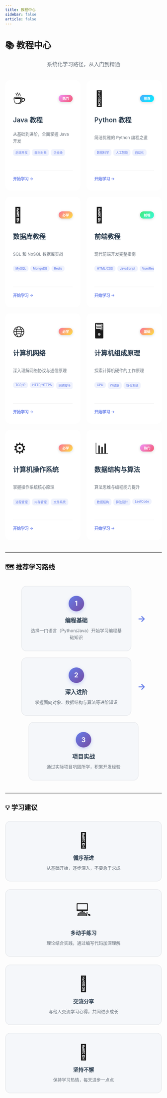 ```yaml
---
title: 教程中心
sidebar: false
article: false
---
```


# 📚 教程中心

<p style="text-align: center; font-size: 1.2em; color: #6a737d; margin: 20px 0;">系统化学习路径，从入门到精通</p>

<style>
/* 教程卡片容器 */
.tutorial-cards {
  display: grid;
  grid-template-columns: repeat(4, 1fr);
  gap: 24px;
  margin: 40px 0;
}

/* Magic Card 样式 */
.magic-card {
  position: relative;
  background: rgba(255, 255, 255, 0.8);
  backdrop-filter: blur(10px);
  border: 1px solid rgba(255, 255, 255, 0.2);
  border-radius: 16px;
  padding: 30px 24px 28px;
  cursor: pointer;
  overflow: hidden;
  transition: all 0.3s ease;
}

.magic-card::before {
  content: '';
  position: absolute;
  inset: 0;
  border-radius: 16px;
  padding: 1px;
  background: linear-gradient(135deg, rgba(102, 126, 234, 0.3), rgba(118, 75, 162, 0.3));
  -webkit-mask: linear-gradient(#fff 0 0) content-box, linear-gradient(#fff 0 0);
  -webkit-mask-composite: xor;
  mask-composite: exclude;
  opacity: 0;
  transition: opacity 0.3s ease;
}

.magic-card:hover::before {
  opacity: 1;
}

/* Magic Card 背景光效 */
.magic-card__bg {
  position: absolute;
  inset: 0;
  border-radius: 16px;
  opacity: 0;
  transition: opacity 0.3s ease;
  background: radial-gradient(
    600px circle at var(--x, 50%) var(--y, 50%),
    rgba(102, 126, 234, 0.15),
    transparent 40%
  );
  pointer-events: none;
  z-index: 0;
}

.magic-card:hover .magic-card__bg {
  opacity: 0;
}

/* 卡片头部 */
.card-header {
  display: flex;
  align-items: center;
  justify-content: space-between;
  margin-bottom: 20px;
  position: relative;
  z-index: 2;
  height: 56px;
}

/* 卡片图标 */
.card-icon {
  font-size: 48px;
  transition: transform 0.3s ease;
  line-height: 1;
}

.magic-card:hover .card-icon {
  transform: scale(1.1) rotate(-5deg);
}

/* 卡片徽章 */
.card-badge {
  padding: 4px 12px;
  border-radius: 12px;
  font-size: 0.75em;
  font-weight: 600;
  color: white;
  box-shadow: 0 2px 8px rgba(0, 0, 0, 0.15);
}

.badge-hot {
  background: linear-gradient(135deg, #f093fb 0%, #f5576c 100%);
}

.badge-recommend {
  background: linear-gradient(135deg, #4facfe 0%, #00f2fe 100%);
}

.badge-frontend {
  background: linear-gradient(135deg, #43e97b 0%, #38f9d7 100%);
}

.badge-must, .badge-essential {
  background: linear-gradient(135deg, #fa709a 0%, #fee140 100%);
}

/* 卡片内容 */
.card-content {
  position: relative;
  z-index: 2;
  display: flex;
  flex-direction: column;
}

.card-content h3 {
  margin: 0 0 12px 0;
  font-size: 1.5em;
  font-weight: 600;
  color: var(--text-color, #2c3e50);
  transition: all 0.3s ease;
  position: relative;
  z-index: 3;
  border: none !important;
  padding: 0 !important;
  line-height: 1.4;
  height: 42px;
  display: flex;
  align-items: center;
}

.magic-card:hover .card-content h3 {
  background: linear-gradient(135deg, #667eea 0%, #764ba2 100%);
  -webkit-background-clip: text;
  -webkit-text-fill-color: transparent;
  background-clip: text;
  transform: translateX(4px);
}

.card-desc {
  color: var(--text-color-secondary, #6a737d);
  font-size: 0.95em;
  line-height: 1.6;
  margin: 0 0 12px 0;
  position: relative;
  z-index: 2;
  height: 48px;
  display: flex;
  align-items: center;
}

/* 卡片标签 */
.card-tags {
  display: flex;
  flex-wrap: nowrap;
  gap: 6px;
  margin-bottom: 12px;
  overflow: hidden;
  position: relative;
  z-index: 2;
  height: 56px;
  align-items: flex-start;
}

.card-tag {
  padding: 4px 8px;
  background: rgba(102, 126, 234, 0.1);
  color: #667eea;
  border-radius: 8px;
  font-size: 0.7em;
  font-weight: 500;
  transition: all 0.3s ease;
  white-space: nowrap;
  flex-shrink: 0;
}

.magic-card:hover .card-tag {
  background: rgba(102, 126, 234, 0.2);
  transform: translateY(-2px);
}

/* 卡片底部 */
.card-footer {
  display: flex;
  align-items: center;
  justify-content: space-between;
  margin-top: auto;
  padding-top: 16px;
  border-top: 1px solid rgba(0, 0, 0, 0.06);
  position: relative;
  z-index: 2;
}

.footer-text {
  color: #667eea;
  font-weight: 600;
  font-size: 0.9em;
  transition: all 0.3s ease;
}

.magic-card:hover .footer-text {
  transform: translateX(4px);
}

/* 悬停效果 */
.magic-card:hover {
  transform: translateY(-8px);
  box-shadow: 0 12px 40px rgba(102, 126, 234, 0.2);
}

/* 响应式设计 */
@media (min-width: 1201px) {
  .tutorial-cards {
    grid-template-columns: repeat(4, 1fr) !important;
  }
}

@media (max-width: 1200px) and (min-width: 769px) {
  .tutorial-cards {
    grid-template-columns: repeat(2, 1fr);
    gap: 20px;
  }
}

@media (max-width: 768px) {
  .tutorial-cards {
    grid-template-columns: 1fr;
    gap: 20px;
  }
  
  .card-header {
    height: auto;
  }
  
  .card-icon {
    font-size: 40px;
  }
  
  .card-content h3 {
    font-size: 1.3em;
    height: auto;
  }
  
  .card-desc {
    height: auto;
  }
  
  .card-tags {
    flex-wrap: wrap;
    gap: 6px;
    height: auto;
  }
  
  .card-tag {
    font-size: 0.75em;
    padding: 3px 8px;
  }
}

/* 暗黑模式适配 */
[data-theme="dark"] .magic-card {
  background: rgb(28, 28, 30) !important;
  backdrop-filter: none;
  border-color: rgba(255, 255, 255, 0.2);
}

[data-theme="dark"] .magic-card:hover {
  background: rgb(38, 38, 40) !important;
  box-shadow: 0 12px 40px rgba(102, 126, 234, 0.4);
}

[data-theme="dark"] .card-content h3 {
  color: rgba(255, 255, 255, 0.9);
}

[data-theme="dark"] .card-desc {
  color: rgba(255, 255, 255, 0.6);
}

[data-theme="dark"] .card-tag {
  background: rgba(102, 126, 234, 0.2);
  color: #8b9eff;
}

[data-theme="dark"] .card-footer {
  border-top-color: rgba(255, 255, 255, 0.1);
}

[data-theme="dark"] .footer-text {
  color: #8b9eff;
}
</style>

<script>
// 卡片点击跳转功能
export default {
  mounted() {
    this.initCardClick();
  },
  updated() {
    this.initCardClick();
  },
  methods: {
    initCardClick() {
      this.$nextTick(() => {
        const cards = document.querySelectorAll('.magic-card[data-href]');
        cards.forEach((card) => {
          // 移除旧的事件监听器（如果存在）
          card.onclick = null;
          // 添加新的点击事件
          card.onclick = (e) => {
            e.preventDefault();
            const href = card.getAttribute('data-href');
            if (href) {
              this.$router.push(href);
            }
          };
        });
      });
    }
  }
}
</script>

<div class="tutorial-cards">

<div class="magic-card" data-href="java/">
  <span class="magic-card__bg"></span>
  <div class="card-header">
    <div class="card-icon">☕</div>
    <span class="card-badge badge-hot">热门</span>
  </div>
  <div class="card-content">
    <h3>Java 教程</h3>
    <p class="card-desc">从基础到进阶，全面掌握 Java 开发</p>
    <div class="card-tags">
      <span class="card-tag">后端开发</span>
      <span class="card-tag">面向对象</span>
      <span class="card-tag">企业级</span>
    </div>
    <div class="card-footer">
      <span class="footer-text">开始学习 →</span>
    </div>
  </div>
</div>

<div class="magic-card" data-href="python/">
  <span class="magic-card__bg"></span>
  <div class="card-header">
    <div class="card-icon">🐍</div>
    <span class="card-badge badge-recommend">推荐</span>
  </div>
  <div class="card-content">
    <h3>Python 教程</h3>
    <p class="card-desc">简洁优雅的 Python 编程之道</p>
    <div class="card-tags">
      <span class="card-tag">数据科学</span>
      <span class="card-tag">人工智能</span>
      <span class="card-tag">自动化</span>
    </div>
    <div class="card-footer">
      <span class="footer-text">开始学习 →</span>
    </div>
  </div>
</div>

<div class="magic-card" data-href="database/">
  <span class="magic-card__bg"></span>
  <div class="card-header">
    <div class="card-icon">💾</div>
    <span class="card-badge badge-essential">必学</span>
  </div>
  <div class="card-content">
    <h3>数据库教程</h3>
    <p class="card-desc">SQL 和 NoSQL 数据库实战</p>
    <div class="card-tags">
      <span class="card-tag">MySQL</span>
      <span class="card-tag">MongoDB</span>
      <span class="card-tag">Redis</span>
    </div>
    <div class="card-footer">
      <span class="footer-text">开始学习 →</span>
    </div>
  </div>
</div>

<div class="magic-card" data-href="javascript/">
  <span class="magic-card__bg"></span>
  <div class="card-header">
    <div class="card-icon">📜</div>
    <span class="card-badge badge-frontend">前端</span>
  </div>
  <div class="card-content">
    <h3>前端教程</h3>
    <p class="card-desc">现代前端开发完整指南</p>
    <div class="card-tags">
      <span class="card-tag">HTML/CSS</span>
      <span class="card-tag">JavaScript</span>
      <span class="card-tag">Vue/React</span>
    </div>
    <div class="card-footer">
      <span class="footer-text">开始学习 →</span>
    </div>
  </div>
</div>

<div class="magic-card" data-href="network/">
  <span class="magic-card__bg"></span>
  <div class="card-header">
    <div class="card-icon">🌐</div>
    <span class="card-badge badge-essential">必学</span>
  </div>
  <div class="card-content">
    <h3>计算机网络</h3>
    <p class="card-desc">深入理解网络协议与通信原理</p>
    <div class="card-tags">
      <span class="card-tag">TCP/IP</span>
      <span class="card-tag">HTTP/HTTPS</span>
      <span class="card-tag">网络安全</span>
    </div>
    <div class="card-footer">
      <span class="footer-text">开始学习 →</span>
    </div>
  </div>
</div>

<div class="magic-card" data-href="computer-organization/">
  <span class="magic-card__bg"></span>
  <div class="card-header">
    <div class="card-icon">🖥️</div>
    <span class="card-badge badge-essential">基础</span>
  </div>
  <div class="card-content">
    <h3>计算机组成原理</h3>
    <p class="card-desc">探索计算机硬件的工作原理</p>
    <div class="card-tags">
      <span class="card-tag">CPU</span>
      <span class="card-tag">存储器</span>
      <span class="card-tag">指令系统</span>
    </div>
    <div class="card-footer">
      <span class="footer-text">开始学习 →</span>
    </div>
  </div>
</div>

<div class="magic-card" data-href="operating-system/">
  <span class="magic-card__bg"></span>
  <div class="card-header">
    <div class="card-icon">⚙️</div>
    <span class="card-badge badge-essential">必学</span>
  </div>
  <div class="card-content">
    <h3>计算机操作系统</h3>
    <p class="card-desc">掌握操作系统核心原理</p>
    <div class="card-tags">
      <span class="card-tag">进程管理</span>
      <span class="card-tag">内存管理</span>
      <span class="card-tag">文件系统</span>
    </div>
    <div class="card-footer">
      <span class="footer-text">开始学习 →</span>
    </div>
  </div>
</div>

<div class="magic-card" data-href="data-structures/">
  <span class="magic-card__bg"></span>
  <div class="card-header">
    <div class="card-icon">📊</div>
    <span class="card-badge badge-hot">热门</span>
  </div>
  <div class="card-content">
    <h3>数据结构与算法</h3>
    <p class="card-desc">算法思维与编程能力提升</p>
    <div class="card-tags">
      <span class="card-tag">数据结构</span>
      <span class="card-tag">算法设计</span>
      <span class="card-tag">LeetCode</span>
    </div>
    <div class="card-footer">
      <span class="footer-text">开始学习 →</span>
    </div>
  </div>
</div>

</div>

---

## 🗺️ 推荐学习路线

<div style="display: flex; justify-content: center; align-items: center; gap: 20px; flex-wrap: wrap; margin: 40px 0;">

<div style="flex: 1; min-width: 250px; max-width: 300px; background: #f5f7fa; border: 2px solid #eaecef; border-radius: 16px; padding: 30px 25px; text-align: center; transition: all 0.3s ease;">
  <div style="width: 50px; height: 50px; margin: 0 auto 15px; background: linear-gradient(135deg, #667eea 0%, #764ba2 100%); color: white; font-size: 1.5em; font-weight: bold; border-radius: 50%; display: flex; align-items: center; justify-content: center; box-shadow: 0 4px 12px rgba(102, 126, 234, 0.3);">1</div>
  <h3 style="font-size: 1.3em; margin: 15px 0 10px; color: #2c3e50;">编程基础</h3>
  <p style="color: #6a737d; line-height: 1.6; margin: 0;">选择一门语言（Python/Java）开始学习编程基础知识</p>
</div>

<div style="font-size: 2em; color: #667eea; font-weight: bold;">→</div>

<div style="flex: 1; min-width: 250px; max-width: 300px; background: #f5f7fa; border: 2px solid #eaecef; border-radius: 16px; padding: 30px 25px; text-align: center; transition: all 0.3s ease;">
  <div style="width: 50px; height: 50px; margin: 0 auto 15px; background: linear-gradient(135deg, #667eea 0%, #764ba2 100%); color: white; font-size: 1.5em; font-weight: bold; border-radius: 50%; display: flex; align-items: center; justify-content: center; box-shadow: 0 4px 12px rgba(102, 126, 234, 0.3);">2</div>
  <h3 style="font-size: 1.3em; margin: 15px 0 10px; color: #2c3e50;">深入进阶</h3>
  <p style="color: #6a737d; line-height: 1.6; margin: 0;">掌握面向对象、数据结构与算法等进阶知识</p>
</div>

<div style="font-size: 2em; color: #667eea; font-weight: bold;">→</div>

<div style="flex: 1; min-width: 250px; max-width: 300px; background: #f5f7fa; border: 2px solid #eaecef; border-radius: 16px; padding: 30px 25px; text-align: center; transition: all 0.3s ease;">
  <div style="width: 50px; height: 50px; margin: 0 auto 15px; background: linear-gradient(135deg, #667eea 0%, #764ba2 100%); color: white; font-size: 1.5em; font-weight: bold; border-radius: 50%; display: flex; align-items: center; justify-content: center; box-shadow: 0 4px 12px rgba(102, 126, 234, 0.3);">3</div>
  <h3 style="font-size: 1.3em; margin: 15px 0 10px; color: #2c3e50;">项目实战</h3>
  <p style="color: #6a737d; line-height: 1.6; margin: 0;">通过实际项目巩固所学，积累开发经验</p>
</div>

</div>

---

## 💡 学习建议

<div style="display: grid; grid-template-columns: repeat(auto-fit, minmax(250px, 1fr)); gap: 25px; margin: 30px 0;">

<div style="background: #f5f7fa; border: 2px solid #eaecef; border-radius: 16px; padding: 30px; text-align: center; transition: all 0.3s ease;">
  <div style="font-size: 48px; margin-bottom: 15px;">📖</div>
  <h3 style="font-size: 1.2em; margin: 15px 0 10px; color: #2c3e50;">循序渐进</h3>
  <p style="color: #6a737d; line-height: 1.6; margin: 0;">从基础开始，逐步深入，不要急于求成</p>
</div>

<div style="background: #f5f7fa; border: 2px solid #eaecef; border-radius: 16px; padding: 30px; text-align: center; transition: all 0.3s ease;">
  <div style="font-size: 48px; margin-bottom: 15px;">💻</div>
  <h3 style="font-size: 1.2em; margin: 15px 0 10px; color: #2c3e50;">多动手练习</h3>
  <p style="color: #6a737d; line-height: 1.6; margin: 0;">理论结合实践，通过编写代码加深理解</p>
</div>

<div style="background: #f5f7fa; border: 2px solid #eaecef; border-radius: 16px; padding: 30px; text-align: center; transition: all 0.3s ease;">
  <div style="font-size: 48px; margin-bottom: 15px;">🤝</div>
  <h3 style="font-size: 1.2em; margin: 15px 0 10px; color: #2c3e50;">交流分享</h3>
  <p style="color: #6a737d; line-height: 1.6; margin: 0;">与他人交流学习心得，共同进步成长</p>
</div>

<div style="background: #f5f7fa; border: 2px solid #eaecef; border-radius: 16px; padding: 30px; text-align: center; transition: all 0.3s ease;">
  <div style="font-size: 48px; margin-bottom: 15px;">🎯</div>
  <h3 style="font-size: 1.2em; margin: 15px 0 10px; color: #2c3e50;">坚持不懈</h3>
  <p style="color: #6a737d; line-height: 1.6; margin: 0;">保持学习热情，每天进步一点点</p>
</div>

</div>
